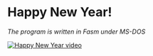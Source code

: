 # Happy New Year!
*The program is written in Fasm under MS-DOS*

[![Happy New Year video](https://img.youtube.com/vi/MerIzwMy6AI/maxresdefault.jpg)](https://www.youtube.com/watch?v=MerIzwMy6AI)
